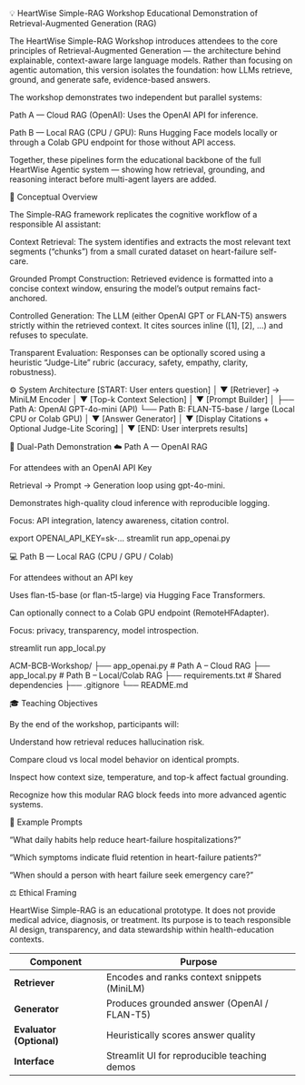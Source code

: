 💡 HeartWise Simple-RAG Workshop
Educational Demonstration of Retrieval-Augmented Generation (RAG)

The HeartWise Simple-RAG Workshop introduces attendees to the core principles of Retrieval-Augmented Generation — the architecture behind explainable, context-aware large language models.
Rather than focusing on agentic automation, this version isolates the foundation: how LLMs retrieve, ground, and generate safe, evidence-based answers.

The workshop demonstrates two independent but parallel systems:

Path A — Cloud RAG (OpenAI): Uses the OpenAI API for inference.

Path B — Local RAG (CPU / GPU): Runs Hugging Face models locally or through a Colab GPU endpoint for those without API access.

Together, these pipelines form the educational backbone of the full HeartWise Agentic system — showing how retrieval, grounding, and reasoning interact before multi-agent layers are added.

🧠 Conceptual Overview

The Simple-RAG framework replicates the cognitive workflow of a responsible AI assistant:

Context Retrieval:
The system identifies and extracts the most relevant text segments (“chunks”) from a small curated dataset on heart-failure self-care.

Grounded Prompt Construction:
Retrieved evidence is formatted into a concise context window, ensuring the model’s output remains fact-anchored.

Controlled Generation:
The LLM (either OpenAI GPT or FLAN-T5) answers strictly within the retrieved context.
It cites sources inline ([1], [2], …) and refuses to speculate.

Transparent Evaluation:
Responses can be optionally scored using a heuristic “Judge-Lite” rubric (accuracy, safety, empathy, clarity, robustness).

⚙️ System Architecture
[START: User enters question]
       │
       ▼
 [Retriever] → MiniLM Encoder
       │
       ▼
 [Top-k Context Selection]
       │
       ▼
 [Prompt Builder]
       │
       ├── Path A: OpenAI GPT-4o-mini (API)
       └── Path B: FLAN-T5-base / large (Local CPU or Colab GPU)
       │
       ▼
 [Answer Generator]
       │
       ▼
 [Display Citations + Optional Judge-Lite Scoring]
       │
       ▼
[END: User interprets results]

🧩 Dual-Path Demonstration
☁️ Path A — OpenAI RAG

For attendees with an OpenAI API Key

Retrieval → Prompt → Generation loop using gpt-4o-mini.

Demonstrates high-quality cloud inference with reproducible logging.

Focus: API integration, latency awareness, citation control.

export OPENAI_API_KEY=sk-...
streamlit run app_openai.py

💻 Path B — Local RAG (CPU / GPU / Colab)

For attendees without an API key

Uses flan-t5-base (or flan-t5-large) via Hugging Face Transformers.

Can optionally connect to a Colab GPU endpoint (RemoteHFAdapter).

Focus: privacy, transparency, model introspection.

streamlit run app_local.py

ACM-BCB-Workshop/
├── app_openai.py      # Path A – Cloud RAG
├── app_local.py       # Path B – Local/Colab RAG
├── requirements.txt   # Shared dependencies
├── .gitignore
└── README.md

🎓 Teaching Objectives

By the end of the workshop, participants will:

Understand how retrieval reduces hallucination risk.

Compare cloud vs local model behavior on identical prompts.

Inspect how context size, temperature, and top-k affect factual grounding.

Recognize how this modular RAG block feeds into more advanced agentic systems.

🧩 Example Prompts

“What daily habits help reduce heart-failure hospitalizations?”

“Which symptoms indicate fluid retention in heart-failure patients?”

“When should a person with heart failure seek emergency care?”

⚖️ Ethical Framing

HeartWise Simple-RAG is an educational prototype.
It does not provide medical advice, diagnosis, or treatment.
Its purpose is to teach responsible AI design, transparency, and data stewardship within health-education contexts.

| Component                | Purpose                                      |
| ------------------------ | -------------------------------------------- |
| **Retriever**            | Encodes and ranks context snippets (MiniLM)  |
| **Generator**            | Produces grounded answer (OpenAI / FLAN-T5)  |
| **Evaluator (Optional)** | Heuristically scores answer quality          |
| **Interface**            | Streamlit UI for reproducible teaching demos |

